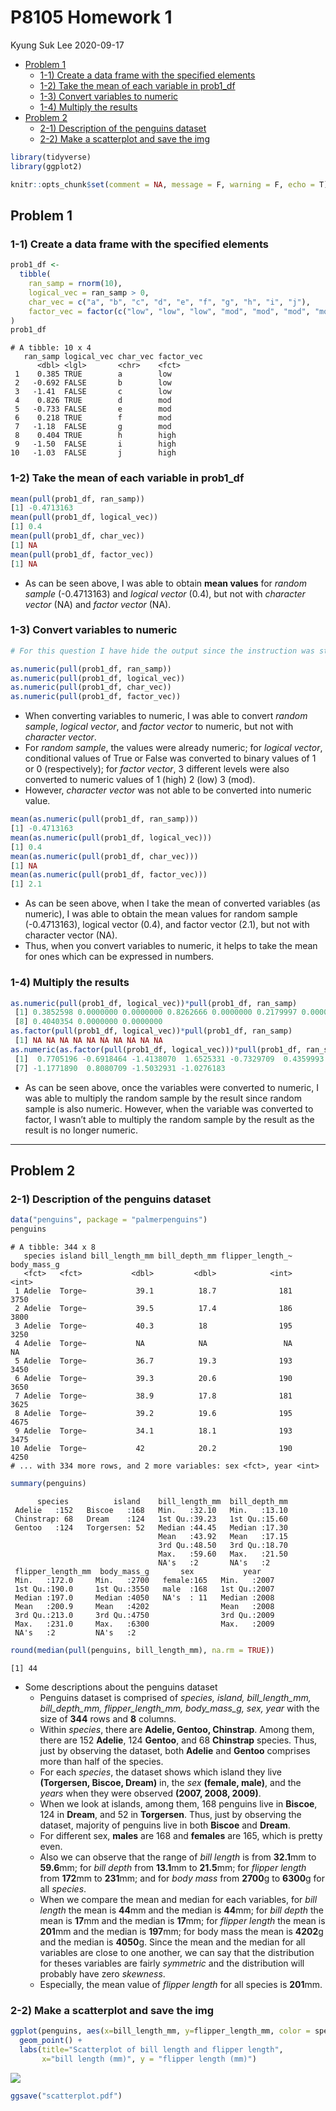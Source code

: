P8105 Homework 1
================
Kyung Suk Lee
2020-09-17

  - [Problem 1](#problem-1)
      - [1-1) Create a data frame with the specified
        elements](#create-a-data-frame-with-the-specified-elements)
      - [1-2) Take the mean of each variable in
        prob1\_df](#take-the-mean-of-each-variable-in-prob1_df)
      - [1-3) Convert variables to
        numeric](#convert-variables-to-numeric)
      - [1-4) Multiply the results](#multiply-the-results)
  - [Problem 2](#problem-2)
      - [2-1) Description of the penguins
        dataset](#description-of-the-penguins-dataset)
      - [2-2) Make a scatterplot and save the
        img](#make-a-scatterplot-and-save-the-img)

``` r
library(tidyverse)
library(ggplot2)

knitr::opts_chunk$set(comment = NA, message = F, warning = F, echo = T)
```

## Problem 1

### 1-1) Create a data frame with the specified elements

``` r
prob1_df <-  
  tibble(
    ran_samp = rnorm(10),
    logical_vec = ran_samp > 0,
    char_vec = c("a", "b", "c", "d", "e", "f", "g", "h", "i", "j"),
    factor_vec = factor(c("low", "low", "low", "mod", "mod", "mod", "mod", "high", "high", "high"))
)
prob1_df
```

``` 
# A tibble: 10 x 4
   ran_samp logical_vec char_vec factor_vec
      <dbl> <lgl>       <chr>    <fct>     
 1    0.385 TRUE        a        low       
 2   -0.692 FALSE       b        low       
 3   -1.41  FALSE       c        low       
 4    0.826 TRUE        d        mod       
 5   -0.733 FALSE       e        mod       
 6    0.218 TRUE        f        mod       
 7   -1.18  FALSE       g        mod       
 8    0.404 TRUE        h        high      
 9   -1.50  FALSE       i        high      
10   -1.03  FALSE       j        high      
```

### 1-2) Take the mean of each variable in prob1\_df

``` r
mean(pull(prob1_df, ran_samp))
[1] -0.4713163
mean(pull(prob1_df, logical_vec))
[1] 0.4
mean(pull(prob1_df, char_vec))
[1] NA
mean(pull(prob1_df, factor_vec))
[1] NA
```

  - As can be seen above, I was able to obtain **mean values** for
    *random sample* (-0.4713163) and *logical vector* (0.4), but not
    with *character vector* (NA) and *factor vector* (NA).<br/>

### 1-3) Convert variables to numeric

``` r
# For this question I have hide the output since the instruction was stated as "please show this chunk but not the output)"

as.numeric(pull(prob1_df, ran_samp))
as.numeric(pull(prob1_df, logical_vec))
as.numeric(pull(prob1_df, char_vec))
as.numeric(pull(prob1_df, factor_vec))
```

  - When converting variables to numeric, I was able to convert *random
    sample*, *logical vector*, and *factor vector* to numeric, but not
    with *character vector*.<br/>
  - For *random sample*, the values were already numeric; for *logical
    vector*, conditional values of True or False was converted to binary
    values of 1 or 0 (respectively); for *factor vector*, 3 different
    levels were also converted to numeric values of 1 (high) 2 (low) 3
    (mod).<br/>
  - However, *character vector* was not able to be converted into
    numeric value.<br/>

<!-- end list -->

``` r
mean(as.numeric(pull(prob1_df, ran_samp)))
[1] -0.4713163
mean(as.numeric(pull(prob1_df, logical_vec)))
[1] 0.4
mean(as.numeric(pull(prob1_df, char_vec)))
[1] NA
mean(as.numeric(pull(prob1_df, factor_vec)))
[1] 2.1
```

  - As can be seen above, when I take the mean of converted variables
    (as numeric), I was able to obtain the mean values for random sample
    (-0.4713163), logical vector (0.4), and factor vector (2.1), but not
    with character vector (NA).<br/>
  - Thus, when you convert variables to numeric, it helps to take the
    mean for ones which can be expressed in numbers.<br/>

### 1-4) Multiply the results

``` r
as.numeric(pull(prob1_df, logical_vec))*pull(prob1_df, ran_samp)
 [1] 0.3852598 0.0000000 0.0000000 0.8262666 0.0000000 0.2179997 0.0000000
 [8] 0.4040354 0.0000000 0.0000000
as.factor(pull(prob1_df, logical_vec))*pull(prob1_df, ran_samp)
 [1] NA NA NA NA NA NA NA NA NA NA
as.numeric(as.factor(pull(prob1_df, logical_vec)))*pull(prob1_df, ran_samp)
 [1]  0.7705196 -0.6918464 -1.4138070  1.6525331 -0.7329709  0.4359993
 [7] -1.1771890  0.8080709 -1.5032931 -1.0276183
```

  - As can be seen above, once the variables were converted to numeric,
    I was able to multiply the random sample by the result since random
    sample is also numeric. However, when the variable was converted to
    factor, I wasn’t able to multiply the random sample by the result as
    the result is no longer numeric.<br/>

-----

## Problem 2

### 2-1) Description of the penguins dataset

``` r
data("penguins", package = "palmerpenguins")
penguins
```

    # A tibble: 344 x 8
       species island bill_length_mm bill_depth_mm flipper_length_~ body_mass_g
       <fct>   <fct>           <dbl>         <dbl>            <int>       <int>
     1 Adelie  Torge~           39.1          18.7              181        3750
     2 Adelie  Torge~           39.5          17.4              186        3800
     3 Adelie  Torge~           40.3          18                195        3250
     4 Adelie  Torge~           NA            NA                 NA          NA
     5 Adelie  Torge~           36.7          19.3              193        3450
     6 Adelie  Torge~           39.3          20.6              190        3650
     7 Adelie  Torge~           38.9          17.8              181        3625
     8 Adelie  Torge~           39.2          19.6              195        4675
     9 Adelie  Torge~           34.1          18.1              193        3475
    10 Adelie  Torge~           42            20.2              190        4250
    # ... with 334 more rows, and 2 more variables: sex <fct>, year <int>

``` r
summary(penguins)
```

``` 
      species          island    bill_length_mm  bill_depth_mm  
 Adelie   :152   Biscoe   :168   Min.   :32.10   Min.   :13.10  
 Chinstrap: 68   Dream    :124   1st Qu.:39.23   1st Qu.:15.60  
 Gentoo   :124   Torgersen: 52   Median :44.45   Median :17.30  
                                 Mean   :43.92   Mean   :17.15  
                                 3rd Qu.:48.50   3rd Qu.:18.70  
                                 Max.   :59.60   Max.   :21.50  
                                 NA's   :2       NA's   :2      
 flipper_length_mm  body_mass_g       sex           year     
 Min.   :172.0     Min.   :2700   female:165   Min.   :2007  
 1st Qu.:190.0     1st Qu.:3550   male  :168   1st Qu.:2007  
 Median :197.0     Median :4050   NA's  : 11   Median :2008  
 Mean   :200.9     Mean   :4202                Mean   :2008  
 3rd Qu.:213.0     3rd Qu.:4750                3rd Qu.:2009  
 Max.   :231.0     Max.   :6300                Max.   :2009  
 NA's   :2         NA's   :2                                 
```

``` r
round(median(pull(penguins, bill_length_mm), na.rm = TRUE))
```

    [1] 44

  - Some descriptions about the penguins dataset
      - Penguins dataset is comprised of *species, island,
        bill\_length\_mm, bill\_depth\_mm, flipper\_length\_mm,
        body\_mass\_g, sex, year* with the size of **344** rows and
        **8** columns.<br/>
      - Within *species*, there are **Adelie, Gentoo, Chinstrap**. Among
        them, there are 152 **Adelie**, 124 **Gentoo**, and 68
        **Chinstrap** species. Thus, just by observing the dataset, both
        **Adelie** and **Gentoo** comprises more than half of the
        species.<br/>
      - For each *species*, the dataset shows which island they live
        **(Torgersen, Biscoe, Dream)** in, the *sex* **(female, male)**,
        and the *years* when they were observed **(2007, 2008,
        2009)**.<br/>
      - When we look at islands, among them, 168 penguins live in
        **Biscoe**, 124 in **Dream**, and 52 in **Torgersen**. Thus,
        just by observing the dataset, majority of penguins live in both
        **Biscoe** and **Dream**.<br/>
      - For different sex, **males** are 168 and **females** are 165,
        which is pretty even.
      - Also we can observe that the range of *bill length* is from
        **32.1**mm to **59.6**mm; for *bill depth* from **13.1**mm to
        **21.5**mm; for *flipper length* from **172**mm to **231**mm;
        and for *body mass* from **2700**g to **6300**g for all
        *species*.<br/>
      - When we compare the mean and median for each variables, for
        *bill length* the mean is **44**mm and the median is **44**mm;
        for *bill depth* the mean is **17**mm and the median is
        **17**mm; for *flipper length* the mean is **201**mm and the
        median is **197**mm; for body mass the mean is **4202**g and the
        median is **4050**g. Since the mean and the median for all
        variables are close to one another, we can say that the
        distribution for theses variables are fairly *symmetric* and the
        distribution will probably have zero *skewness*.<br/>
      - Especially, the mean value of *flipper length* for all species
        is **201**mm.<br/>

### 2-2) Make a scatterplot and save the img

``` r
ggplot(penguins, aes(x=bill_length_mm, y=flipper_length_mm, color = species, shape = species)) +
  geom_point() +
  labs(title="Scatterplot of bill length and flipper length",
       x="bill length (mm)", y = "flipper length (mm)")
```

![](p8105_hw1_kl3069_files/figure-gfm/scatterplot-1.png)<!-- -->

``` r
ggsave("scatterplot.pdf")
```
